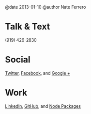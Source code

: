 @date 2013-01-10
@author Nate Ferrero

# Talk & Text
(919) 426-2830

# Social
[Twitter](https://twitter.com/NateFerrero), [Facebook](https://facebook.com/nateferrero), and [Google +](https://plus.google.com/100145151089603808622)

# Work
[LinkedIn](http://www.linkedin.com/in/nateferrero), [GitHub](https://github.com/NateFerrero), and [Node Packages](https://npmjs.org/~NateFerrero)
